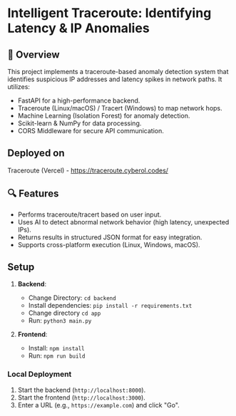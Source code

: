 # Intelligent Traceroute: Identifying Latency & IP Anomalies


## 📌 Overview
This project implements a traceroute-based anomaly detection system that identifies suspicious IP addresses and latency spikes in network paths. It utilizes:

- FastAPI for a high-performance backend.
- Traceroute (Linux/macOS) / Tracert (Windows) to map network hops.
- Machine Learning (Isolation Forest) for anomaly detection.
- Scikit-learn & NumPy for data processing.
- CORS Middleware for secure API communication.

## Deployed on
Traceroute (Vercel) - https://traceroute.cyberol.codes/

## 🔍 Features
- Performs traceroute/tracert based on user input.
- Uses AI to detect abnormal network behavior (high latency, unexpected IPs).
- Returns results in structured JSON format for easy integration.
- Supports cross-platform execution (Linux, Windows, macOS).

## Setup
1. **Backend**:
   - Change Directory: `cd backend`
   - Install dependencies: `pip install -r requirements.txt`
   - Change directory `cd app`
   - Run: `python3 main.py`

2. **Frontend**:
   - Install: `npm install`
   - Run: `npm run build`


### Local Deployment

1. Start the backend (`http://localhost:8000`).
2. Start the frontend (`http://localhost:3000`).
3. Enter a URL (e.g., `https://example.com`) and click "Go".

